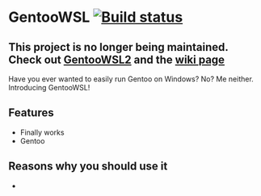 # GentooWSL [![Build status](https://ci.appveyor.com/api/projects/status/pd0494r5y22q0yim)](https://ci.appveyor.com/project/imaandrew/gentoowsl)

## This project is no longer being maintained. Check out [GentooWSL2](https://github.com/VPraharsha03/GentooWSL2) and the [wiki page](https://wiki.gentoo.org/wiki/Gentoo_in_WSL)

Have you ever wanted to easily run Gentoo on Windows? No? Me neither. Introducing GentooWSL!

## Features
- Finally works
- Gentoo

## Reasons why you should use it
-
